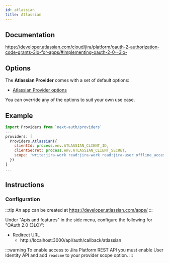 ```yaml
---
id: atlassian
title: Atlassian
---
```


## Documentation

https://developer.atlassian.com/cloud/jira/platform/oauth-2-authorization-code-grants-3lo-for-apps/#implementing-oauth-2-0--3lo-

## Options

The **Atlassian Provider** comes with a set of default options:

- [Atlassian Provider options](https://github.com/nextauthjs/next-auth/blob/main/src/providers/atlassian.js)

You can override any of the options to suit your own use case.

## Example

```js
import Providers from `next-auth/providers`
...
providers: [
  Providers.Atlassian({
    clientId: process.env.ATLASSIAN_CLIENT_ID,
    clientSecret: process.env.ATLASSIAN_CLIENT_SECRET,
    scope: 'write:jira-work read:jira-work read:jira-user offline_access read:me'
  })
]
...
```

## Instructions

### Configuration

:::tip
An app can be created at https://developer.atlassian.com/apps/
:::

Under "Apis and features" in the side menu, configure the following for "OAuth 2.0 (3LO)":

- Redirect URL
  - http://localhost:3000/api/auth/callback/atlassian

:::warning
To enable access to Jira Platform REST API you must enable User Identity API and add `read:me` to your provider scope option.
:::
